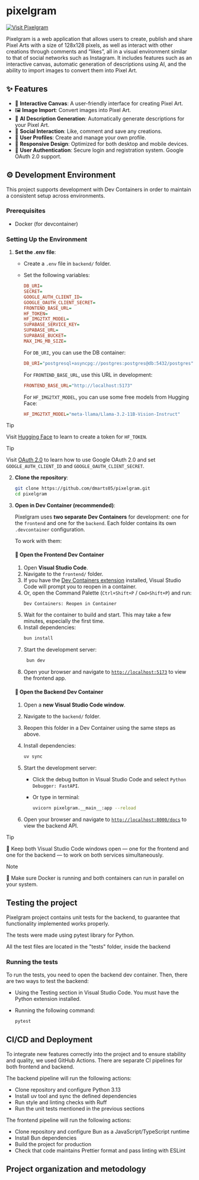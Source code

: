 # pixelgram

[![Visit Pixelgram](https://img.shields.io/badge/Visit%20Pixelgram-Live%20App-blue?style=for-the-badge&logo=rocket)](https://pixelgram-frontend-gmxf.onrender.com/)

Pixelgram is a web application that allows users to create, publish and share Pixel Arts with a size of 128x128 pixels, as well as interact with other creations through comments and “likes”, all in a visual environment similar to that of social networks such as Instagram.
It includes features such as an interactive canvas, automatic generation of descriptions using AI, and the ability to import images to convert them into Pixel Art.

## ✨ Features

- 🎨 **Interactive Canvas**: A user-friendly interface for creating Pixel Art.
- 🖼️ **Image Import**: Convert images into Pixel Art.
- 🤖 **AI Description Generation**: Automatically generate descriptions for your Pixel Art.
- 💬 **Social Interaction**: Like, comment and save any creations.
- 👤 **User Profiles**: Create and manage your own profile.
- 📱 **Responsive Design**: Optimized for both desktop and mobile devices.
- 🔐 **User Authentication**: Secure login and registration system. Google OAuth 2.0 support.

## ⚙️ Development Environment

This project supports development with Dev Containers in order to maintain a consistent setup across environments.

### Prerequisites

- Docker (for devcontainer)

### Setting Up the Environment

1. **Set the .env file**:

   - Create a `.env` file in `backend/` folder.
   - Set the following variables:

     ```ini
     DB_URI=
     SECRET=
     GOOGLE_AUTH_CLIENT_ID=
     GOOGLE_OAUTH_CLIENT_SECRET=
     FRONTEND_BASE_URL=
     HF_TOKEN=
     HF_IMG2TXT_MODEL=
     SUPABASE_SERVICE_KEY=
     SUPABASE_URL=
     SUPABASE_BUCKET=
     MAX_IMG_MB_SIZE=
     ```

     For `DB_URI`, you can use the DB container:

     ```ini
     DB_URI="postgresql+asyncpg://postgres:postgres@db:5432/postgres"
     ```

     For `FRONTEND_BASE_URL`, use this URL in development:

     ```ini
     FRONTEND_BASE_URL="http://localhost:5173"
     ```

     For `HF_IMG2TXT_MODEL`, you can use some free models from Hugging Face:

     ```ini
     HF_IMG2TXT_MODEL="meta-llama/Llama-3.2-11B-Vision-Instruct"
     ```

> [!TIP]
> Visit [Hugging Face](https://huggingface.co/docs/hub/security-tokens) to learn to create a token for `HF_TOKEN`.

> [!TIP]
> Visit [OAuth 2.0](https://developers.google.com/identity/protocols/oauth2) to learn how to use Google OAuth 2.0 and set `GOOGLE_AUTH_CLIENT_ID` and `GOOGLE_OAUTH_CLIENT_SECRET`.

2. **Clone the repository**:
   ```bash
   git clone https://github.com/dmarts05/pixelgram.git
   cd pixelgram
   ```
3. **Open in Dev Container (recommended)**:

   Pixelgram uses **two separate Dev Containers** for development: one for the `frontend` and one for the `backend`. Each folder contains its own `.devcontainer` configuration.

   To work with them:

   #### 🔧 Open the Frontend Dev Container

   1. Open **Visual Studio Code**.
   2. Navigate to the `frontend/` folder.
   3. If you have the [Dev Containers extension](https://marketplace.visualstudio.com/items?itemName=ms-vscode-remote.remote-containers) installed, Visual Studio Code will prompt you to reopen in a container.
   4. Or, open the Command Palette (`Ctrl+Shift+P` / `Cmd+Shift+P`) and run:
      ```VS Code
      Dev Containers: Reopen in Container
      ```
   5. Wait for the container to build and start. This may take a few minutes, especially the first time.
   6. Install dependencies:
      ```bash
      bun install
      ```
   7. Start the development server:
      ```bash
       bun dev
      ```
   8. Open your browser and navigate to [`http://localhost:5173`](http://localhost:5173) to view the frontend app.

   #### 🔧 Open the Backend Dev Container

   1. Open a **new Visual Studio Code window**.

   2. Navigate to the `backend/` folder.

   3. Reopen this folder in a Dev Container using the same steps as above.

   4. Install dependencies:

      ```bash
      uv sync
      ```

   5. Start the development server:

      - Click the debug button in Visual Studio Code and select `Python Debugger: FastAPI`.
      - Or type in terminal:

        ```bash
        uvicorn pixelgram.__main__:app --reload
        ```

   6. Open your browser and navigate to [`http://localhost:8000/docs`](http://localhost:8000/docs) to view the backend API.

> [!TIP]
> 🧠 Keep both Visual Studio Code windows open — one for the frontend and one for the backend — to work on both services simultaneously.

> [!NOTE]
> 🐳 Make sure Docker is running and both containers can run in parallel on your system.

## Testing the project

Pixelgram project contains unit tests for the backend, to guarantee that functionality implemented works properly.

The tests were made using pytest library for Python.

All the test files are located in the "tests" folder, inside the backend

### Running the tests

To run the tests, you need to open the backend dev container. Then, there are two ways to test the backend:

- Using the Testing section in Visual Studio Code. You must have the Python extension installed.
- Running the following command:

  ```bash
  pytest
  ```

## CI/CD and Deployment

To integrate new features correctly into the project and to ensure stability and quality, we used GitHub Actions. There are separate CI pipelines for both frontend and backend.

The backend pipeline will run the following actions:

- Clone repository and configure Python 3.13
- Install uv tool and sync the defined dependencies
- Run style and linting checks with Ruff
- Run the unit tests mentioned in the previous sections

The frontend pipeline will run the following actions:

- Clone repository and configure Bun as a JavaScript/TypeScript runtime
- Install Bun dependencies
- Build the project for production
- Check that code maintains Prettier format and pass linting with ESLint

## Project organization and metodology
